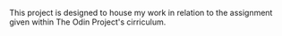 This project is designed to house my work in relation to the assignment given within The Odin Project's cirriculum. 
